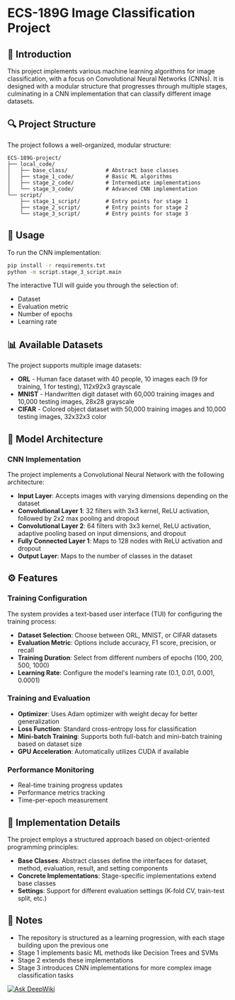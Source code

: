 # ECS-189G Image Classification Project

## 📌 Introduction
This project implements various machine learning algorithms for image classification, with a focus on Convolutional Neural Networks (CNNs). It is designed with a modular structure that progresses through multiple stages, culminating in a CNN implementation that can classify different image datasets.

## 🔍 Project Structure
The project follows a well-organized, modular structure:

```
ECS-189G-project/  
├── local_code/  
│   ├── base_class/            # Abstract base classes  
│   ├── stage_1_code/          # Basic ML algorithms  
│   ├── stage_2_code/          # Intermediate implementations  
│   └── stage_3_code/          # Advanced CNN implementation  
└── script/  
    ├── stage_1_script/        # Entry points for stage 1  
    ├── stage_2_script/        # Entry points for stage 2  
    └── stage_3_script/        # Entry points for stage 3  
```

## 🚀 Usage
To run the CNN implementation:

```bash
pip install -r requirements.txt
python -m script.stage_3_script.main
```

The interactive TUI will guide you through the selection of:
- Dataset
- Evaluation metric
- Number of epochs
- Learning rate

## 📊 Available Datasets
The project supports multiple image datasets:

- **ORL** - Human face dataset with 40 people, 10 images each (9 for training, 1 for testing), 112x92x3 grayscale
- **MNIST** - Handwritten digit dataset with 60,000 training images and 10,000 testing images, 28x28 grayscale
- **CIFAR** - Colored object dataset with 50,000 training images and 10,000 testing images, 32x32x3 color

## 🧠 Model Architecture
### CNN Implementation
The project implements a Convolutional Neural Network with the following architecture:

- **Input Layer**: Accepts images with varying dimensions depending on the dataset
- **Convolutional Layer 1**: 32 filters with 3x3 kernel, ReLU activation, followed by 2x2 max pooling and dropout
- **Convolutional Layer 2**: 64 filters with 3x3 kernel, ReLU activation, adaptive pooling based on input dimensions, and dropout
- **Fully Connected Layer 1**: Maps to 128 nodes with ReLU activation and dropout
- **Output Layer**: Maps to the number of classes in the dataset

## ⚙️ Features
### Training Configuration
The system provides a text-based user interface (TUI) for configuring the training process:

- **Dataset Selection**: Choose between ORL, MNIST, or CIFAR datasets
- **Evaluation Metric**: Options include accuracy, F1 score, precision, or recall
- **Training Duration**: Select from different numbers of epochs (100, 200, 500, 1000)
- **Learning Rate**: Configure the model's learning rate (0.1, 0.01, 0.001, 0.0001)

### Training and Evaluation
- **Optimizer**: Uses Adam optimizer with weight decay for better generalization
- **Loss Function**: Standard cross-entropy loss for classification
- **Mini-batch Training**: Supports both full-batch and mini-batch training based on dataset size
- **GPU Acceleration**: Automatically utilizes CUDA if available

### Performance Monitoring
- Real-time training progress updates
- Performance metrics tracking
- Time-per-epoch measurement

## 🔬 Implementation Details
The project employs a structured approach based on object-oriented programming principles:

- **Base Classes**: Abstract classes define the interfaces for dataset, method, evaluation, result, and setting components
- **Concrete Implementations**: Stage-specific implementations extend base classes
- **Settings**: Support for different evaluation settings (K-fold CV, train-test split, etc.)

## 🔗 Notes
- The repository is structured as a learning progression, with each stage building upon the previous one
- Stage 1 implements basic ML methods like Decision Trees and SVMs
- Stage 2 extends these implementations
- Stage 3 introduces CNN implementations for more complex image classification tasks

[![Ask DeepWiki](https://deepwiki.com/badge.svg)](https://deepwiki.com/scaredvc/ECS-189G-project)